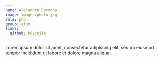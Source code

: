 ```yaml
---
name: Alejandro Carmona
image: images/photo.jpg
role: phd
group: alum
links:
  github: b62cajia
---
```


Lorem ipsum dolor sit amet, consectetur adipiscing elit, sed do eiusmod tempor incididunt ut labore et dolore magna aliqua.
